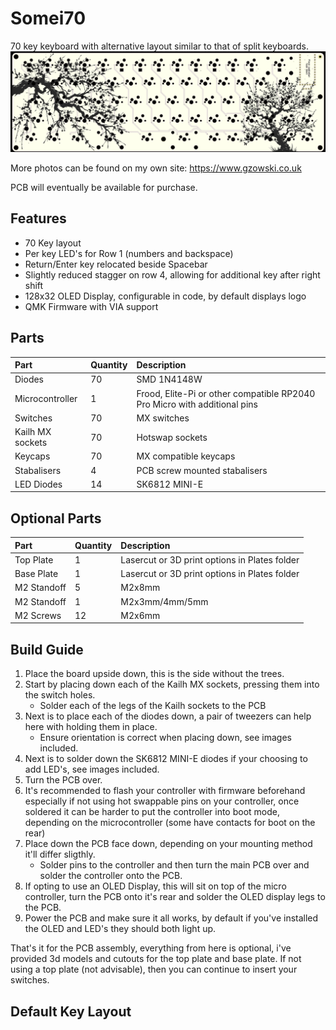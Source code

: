 # Somei70

70 key keyboard with alternative layout similar to that of split keyboards.
![Somei70](https://github.com/gzowski/somei70/blob/main/images/pcb.jpg)

More photos can be found on my own site: https://www.gzowski.co.uk

PCB will eventually be available for purchase.

## Features
* 70 Key layout
* Per key LED's for Row 1 (numbers and backspace)
* Return/Enter key relocated beside Spacebar
* Slightly reduced stagger on row 4, allowing for additional key after right shift
* 128x32 OLED Display, configurable in code, by default displays logo
* QMK Firmware with VIA support

## Parts

| Part | Quantity     | Description                |
| :-------- | :------- | :------------------------- |
| Diodes| 70 | SMD 1N4148W |
| Microcontroller | 1 | Frood, Elite-Pi or other compatible RP2040 Pro Micro with additional pins |
| Switches | 70 | MX switches |
| Kailh MX sockets | 70 | Hotswap sockets |
| Keycaps | 70 | MX compatible keycaps |
| Stabalisers | 4 | PCB screw mounted stabalisers |
| LED Diodes | 14 | SK6812 MINI-E |
## Optional Parts

| Part | Quantity     | Description                |
| :-------- | :------- | :------------------------- |
| Top Plate | 1 | Lasercut or 3D print options in Plates folder |
| Base Plate | 1 | Lasercut or 3D print options in Plates folder |
| M2 Standoff | 5 | M2x8mm |
| M2 Standoff | 1 | M2x3mm/4mm/5mm |
| M2 Screws | 12 | M2x6mm |

## Build Guide

1. Place the board upside down, this is the side without the trees.
2. Start by placing down each of the Kailh MX sockets, pressing them into the switch holes.
   - Solder each of the legs of the Kailh sockets to the PCB
3. Next is to place each of the diodes down, a pair of tweezers can help here with holding them in place.
   - Ensure orientation is correct when placing down, see images included.
4. Next is to solder down the SK6812 MINI-E diodes if your choosing to add LED's, see images included.
5. Turn the PCB over.
6. It's recommended to flash your controller with firmware beforehand especially if not using hot swappable pins on your controller, once soldered it can be harder to put the controller into boot mode, depending on the microcontroller (some have contacts for boot on the rear)
7. Place down the PCB face down, depending on your mounting method it'll differ sligthly.
   - Solder pins to the controller and then turn the main PCB over and solder the controller onto the PCB.
8. If opting to use an OLED Display, this will sit on top of the micro controller, turn the PCB onto it's rear and solder the OLED display legs to the PCB.
9. Power the PCB and make sure it all works, by default if you've installed the OLED and LED's they should both light up.

That's it for the PCB assembly, everything from here is optional, i've provided 3d models and cutouts for the top plate and base plate.
If not using a top plate (not advisable), then you can continue to insert your switches.

## Default Key Layout
